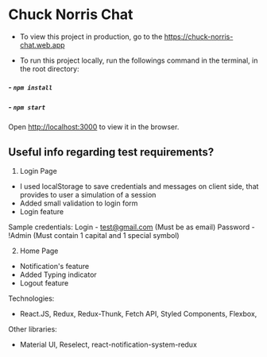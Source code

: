 # Chuck Norris Chat

- To view this project in production, go to the https://chuck-norris-chat.web.app

- To run this project locally, run the followings command in the terminal, in the root directory:

##### - `npm install`

##### - `npm start`

Open [http://localhost:3000](http://localhost:3000) to view it in the browser.

## Useful info regarding test requirements?

1. Login Page

- I used localStorage to save credentials and messages on client side, that provides to user a simulation of a session
- Added small validation to login form
- Login feature

Sample credentials:
Login - test@gmail.com (Must be as email)
Password - !Admin (Must contain 1 capital and 1 special symbol)

2. Home Page

- Notification's feature
- Added Typing indicator
- Logout feature

Technologies:

- React.JS, Redux, Redux-Thunk, Fetch API, Styled Components, Flexbox,

Other libraries:

- Material UI, Reselect, react-notification-system-redux
